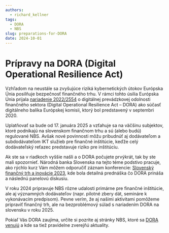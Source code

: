 ```yaml
---
authors:
  - richard_kellner
tags:
  - DORA
  - NBS
slug: preparations-for-DORA
date: 2024-10-01
---
```

# Prípravy na DORA (Digital Operational Resilience Act)

Vzhľadom na neustále sa zvyšujúce riziká kybernetických útokov Európska Únia posilňuje bezpečnosť finančného trhu. V rámci tohto úsilia Európska Únia prijala [nariadenie 2022/2554](https://eur-lex.europa.eu/eli/reg/2022/2554/oj) o digitálnej prevádzkovej odolnosti finančného sektora (Digital Operational Resilience Act – DORA) ako súčasť digitálneho balíka Európskej komisii, ktorý bol predstavený v septembri 2020.

Uplatňovať sa bude od 17. januára 2025 a vzťahuje sa na väčšinu subjektov, ktoré podnikajú na slovenskom finančnom trhu a sú (alebo budú) regulované NBS. Avšak nové povinnosti môžu pribudnúť aj dodávateľom a subdodávateľom IKT služieb pre finančné inštitúcie, keďže celý dodávateľský reťazec predstavuje riziko pre inštitúciu.

Ak ste sa v riadkoch vyššie našli a o DORA počujete prvýkrát, tak by ste mali spozornieť. Národná banka Slovenska na tejto téme podstivo pracuje, ako rýchlo kurz Vám môžem odporučiť záznam konferencie: [Slovenský finančný trh a inovácie 2023](https://nbs.sk/o-narodnej-banke/konferencie-a-podujatia/slovensky-financny-trh-a-inovacie-2023/), kde bola detailná prednáška čo DORA prináša a následnú panelovú diskusiu.

V roku 2024 pripravuje NBS rôzne udalosti primárne pre finančné inštitúcie, ale aj významných dodávateľov (napr. pilotné zbery dát, semináre k vykonávacím predpisom). Pevne verím, že aj našimi aktivitami pomôžeme pripraviť finančný trh, ale na bezproblémový súlad s nariadením DORA na slovensku v roku 2025.

Pokiaľ Vás DORA zaujíma, určite si pozrite aj stránky NBS, ktoré sa [DORA venujú](https://nbs.sk/dohlad-nad-financnym-trhom/dohlad/digitalna-prevadzkova-odolnost-financneho-sektora/) a kde sa tiež pravidelne zverejňú aktuality.
